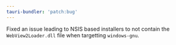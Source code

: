 ```yaml
---
tauri-bundler: 'patch:bug'
---
```


Fixed an issue leading to NSIS based installers to not contain the `WebView2Loader.dll` file when targetting `windows-gnu`.

